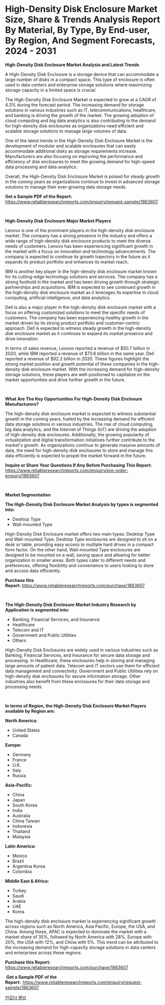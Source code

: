 <p><h1>High-Density Disk Enclosure Market Size, Share & Trends Analysis Report By Material, By Type, By End-user, By Region, And Segment Forecasts, 2024 - 2031</h1></p><p><strong>High-Density Disk Enclosure Market Analysis and Latest Trends</strong></p>
<p><p>A High-Density Disk Enclosure is a storage device that can accommodate a large number of disks in a compact space. This type of enclosure is often used in data centers and enterprise storage solutions where maximizing storage capacity in a limited space is crucial.</p><p>The High-Density Disk Enclosure Market is expected to grow at a CAGR of 4.3% during the forecast period. The increasing demand for storage solutions in various industries such as IT, telecommunications, healthcare, and banking is driving the growth of the market. The growing adoption of cloud computing and big data analytics is also contributing to the demand for high-density disk enclosures as organizations need efficient and scalable storage solutions to manage large volumes of data.</p><p>One of the latest trends in the High-Density Disk Enclosure Market is the development of modular and scalable enclosures that can easily accommodate additional disks as storage requirements increase. Manufacturers are also focusing on improving the performance and efficiency of disk enclosures to meet the growing demand for high-speed data processing and data analytics.</p><p>Overall, the High-Density Disk Enclosure Market is poised for steady growth in the coming years as organizations continue to invest in advanced storage solutions to manage their ever-growing data storage needs.</p></p>
<p><strong>Get a Sample PDF of the Report:&nbsp;</strong> <a href="https://www.reliableresearchreports.com/enquiry/request-sample/1863607">https://www.reliableresearchreports.com/enquiry/request-sample/1863607</a></p>
<p>&nbsp;</p>
<p><strong>High-Density Disk Enclosure Major Market Players</strong></p>
<p><p>Lenovo is one of the prominent players in the high-density disk enclosure market. The company has a strong presence in the industry and offers a wide range of high-density disk enclosure products to meet the diverse needs of customers. Lenovo has been experiencing significant growth in the market with a focus on innovation and technology advancements. The company is expected to continue its growth trajectory in the future as it expands its product portfolio and enhances its market reach.</p><p>IBM is another key player in the high-density disk enclosure market known for its cutting-edge technology solutions and services. The company has a strong foothold in the market and has been driving growth through strategic partnerships and acquisitions. IBM is expected to see continued growth in the high-density disk enclosure market as it leverages its expertise in cloud computing, artificial intelligence, and data analytics.</p><p>Dell is also a major player in the high-density disk enclosure market with a focus on offering customized solutions to meet the specific needs of customers. The company has been experiencing healthy growth in the market driven by its strong product portfolio and customer-centric approach. Dell is expected to witness steady growth in the high-density disk enclosure market as it continues to expand its market presence and drive innovation.</p><p>In terms of sales revenue, Lenovo reported a revenue of $50.7 billion in 2020, while IBM reported a revenue of $73.6 billion in the same year. Dell reported a revenue of $92.2 billion in 2020. These figures highlight the strong market position and growth potential of these companies in the high-density disk enclosure market. With the increasing demand for high-density storage solutions, these players are well-positioned to capitalize on the market opportunities and drive further growth in the future.</p></p>
<p>&nbsp;</p>
<p><strong>What Are The Key Opportunities For High-Density Disk Enclosure Manufacturers?</strong></p>
<p><p>The high-density disk enclosure market is expected to witness substantial growth in the coming years, fueled by the increasing demand for efficient data storage solutions in various industries. The rise of cloud computing, big data analytics, and the Internet of Things (IoT) are driving the adoption of high-density disk enclosures. Additionally, the growing popularity of virtualization and digital transformation initiatives further contribute to the market's growth. As organizations continue to generate massive amounts of data, the need for high-density disk enclosures to store and manage this data efficiently is expected to propel the market forward in the future.</p></p>
<p><strong>Inquire or Share Your Questions If Any Before Purchasing This Report:</strong> <a href="https://www.reliableresearchreports.com/enquiry/pre-order-enquiry/1863607">https://www.reliableresearchreports.com/enquiry/pre-order-enquiry/1863607</a></p>
<p>&nbsp;</p>
<p><strong>Market Segmentation</strong></p>
<p><strong>The High-Density Disk Enclosure Market Analysis by types is segmented into:</strong></p>
<p><ul><li>Desktop Type</li><li>Wall-mounted Type</li></ul></p>
<p><p>High-Density Disk Enclosure market offers two main types: Desktop Type and Wall-mounted Type. Desktop Type enclosures are designed to sit on a desk or table, providing easy access to multiple hard drives in a compact form factor. On the other hand, Wall-mounted Type enclosures are designed to be mounted on a wall, saving space and allowing for better organization in smaller areas. Both types cater to different needs and preferences, offering flexibility and convenience to users looking to store and access data efficiently.</p></p>
<p><strong>Purchase this Report:&nbsp;</strong><a href="https://www.reliableresearchreports.com/purchase/1863607">https://www.reliableresearchreports.com/purchase/1863607</a></p>
<p>&nbsp;</p>
<p><strong>The High-Density Disk Enclosure Market Industry Research by Application is segmented into:</strong></p>
<p><ul><li>Banking, Financial Services, and Insurance</li><li>Healthcare</li><li>Telecom and IT</li><li>Government and Public Utilities</li><li>Others</li></ul></p>
<p><p>High-Density Disk Enclosures are widely used in various industries such as Banking, Financial Services, and Insurance for secure data storage and processing. In Healthcare, these enclosures help in storing and managing large amounts of patient data. Telecom and IT sectors use them for efficient data management and connectivity. Government and Public Utilities rely on high-density disk enclosures for secure information storage. Other industries also benefit from these enclosures for their data storage and processing needs.</p></p>
<p>&nbsp;</p>
<p><strong>In terms of Region, the High-Density Disk Enclosure Market Players available by Region are:</strong></p>
<p>
    <p> <strong> North America: </strong>
        <ul>
            <li>United States</li>
            <li>Canada</li>
        </ul>
        </p> 
    <p> <strong> Europe: </strong>
        <ul>
            <li>Germany</li>
            <li>France</li>
            <li>U.K.</li>
            <li>Italy</li>
            <li>Russia</li>
        </ul>
        </p> 
    <p> <strong> Asia-Pacific: </strong>
        <ul>
            <li>China</li>
            <li>Japan</li>
            <li>South Korea</li>
            <li>India</li>
            <li>Australia</li>
            <li>China Taiwan</li>
            <li>Indonesia</li>
            <li>Thailand</li>
            <li>Malaysia</li>
        </ul>
        </p> 
    <p> <strong> Latin America: </strong>
        <ul>
            <li>Mexico</li>
            <li>Brazil</li>
            <li>Argentina Korea</li>
            <li>Colombia</li>
        </ul>
        </p> 
    <p> <strong> Middle East & Africa: </strong>
        <ul>
            <li>Turkey</li>
            <li>Saudi</li>
            <li>Arabia</li>
            <li>UAE</li>
            <li>Korea</li>
        </ul>
    </p>
    </p>
<p><p>The high-density disk enclosure market is experiencing significant growth across regions such as North America, Asia Pacific, Europe, the USA, and China. Among these, APAC is expected to dominate the market with a market share of 35%, followed by North America with 28%, Europe with 20%, the USA with 12%, and China with 5%. This trend can be attributed to the increasing demand for high-capacity storage solutions in data centers and enterprises across these regions.</p></p>
<p><strong>Purchase this Report: </strong><a href="https://www.reliableresearchreports.com/purchase/1863607">https://www.reliableresearchreports.com/purchase/1863607</a></p>
<p>&nbsp;<strong>Get a Sample PDF of the Report:&nbsp;&nbsp;</strong><a href="https://www.reliableresearchreports.com/enquiry/request-sample/1863607">https://www.reliableresearchreports.com/enquiry/request-sample/1863607</a></p>
<p><strong></strong></p>
<p><p><a href="https://github.com/idcefvhkdut6/Market-Research-Report-List-1/blob/main/644046912675.md">언로더 밸브</a></p></p>